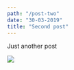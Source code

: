 ```yaml
---
path: "/post-two"
date: "30-03-2019"
title: "Second post"
---
```


Just another post 

![](https://upload.wikimedia.org/wikipedia/commons/thumb/a/a7/React-icon.svg/1200px-React-icon.svg.png)

<!-- [Mongo db](https://webassets.mongodb.com/_com_assets/cms/MongoDB-Logo-5c3a7405a85675366beb3a5ec4c032348c390b3f142f5e6dddf1d78e2df5cb5c.png?raw=true) -->
